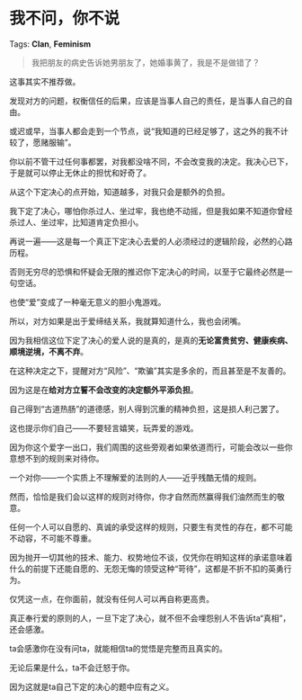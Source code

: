 # 我不问，你不说

Tags: **Clan**, **Feminism**

> 我把朋友的病史告诉她男朋友了，她婚事黄了，我是不是做错了？



这事其实不推荐做。

发现对方的问题，权衡信任的后果，应该是当事人自己的责任，是当事人自己的自由。

或迟或早，当事人都会走到一个节点，说“我知道的已经足够了，这之外的我不计较了，愿赌服输”。

你以前不管干过任何事都罢，对我都没啥不同，不会改变我的决定。我决心已下，于是就可以停止无休止的担忧和好奇了。

从这个下定决心的点开始，知道越多，对我只会是额外的负担。

我下定了决心，哪怕你杀过人、坐过牢，我也绝不动摇，但是我如果不知道你曾经杀过人、坐过牢，比知道肯定负担小。

再说一遍——这是每一个真正下定决心去爱的人必须经过的逻辑阶段，必然的心路历程。

否则无穷尽的恐惧和怀疑会无限的推迟你下定决心的时间，以至于它最终必然是一句空话。

也使“爱”变成了一种毫无意义的胆小鬼游戏。

  


所以，对方如果是出于爱缔结关系，我就算知道什么，我也会闭嘴。

因为我相信这位下定了决心的爱人说的是真的，是真的**无论富贵贫穷、健康疾病、顺境逆境，不离不弃**。

在这种决定之下，提醒对方“风险”、“欺骗”其实是多余的，而且甚至是不友善的。

因为这是在**给对方立誓不会改变的决定额外平添负担**。

自己得到“古道热肠”的道德感，别人得到沉重的精神负担，这是损人利己罢了。

这也提示你们自己——不要轻言嬉笑，玩弄爱的游戏。

因为你这个爱字一出口，我们周围的这些旁观者如果依道而行，可能会改以一些你意想不到的规则来对待你。

一个对你——一个实质上不理解爱的法则的人——近乎残酷无情的规则。

然而，恰恰是我们会以这样的规则对待你，你才自然而然赢得我们油然而生的敬意。

任何一个人可以自愿的、真诚的承受这样的规则，只要生有灵性的存在，都不可能不动容，不可能不尊重。

因为抛开一切其他的技术、能力、权势地位不谈，仅凭你在明知这样的承诺意味着什么的前提下还能自愿的、无怨无悔的领受这种“苛待”，这都是不折不扣的英勇行为。

仅凭这一点，在你面前，就没有任何人可以再自称更高贵。

真正奉行爱的原则的人，一旦下定了决心，就不但不会埋怨别人不告诉ta“真相”，还会感激。

ta会感激你在没有问ta，就能相信ta的觉悟是完整而且真实的。

无论后果是什么，ta不会迁怒于你。

因为这就是ta自己下定的决心的题中应有之义。



